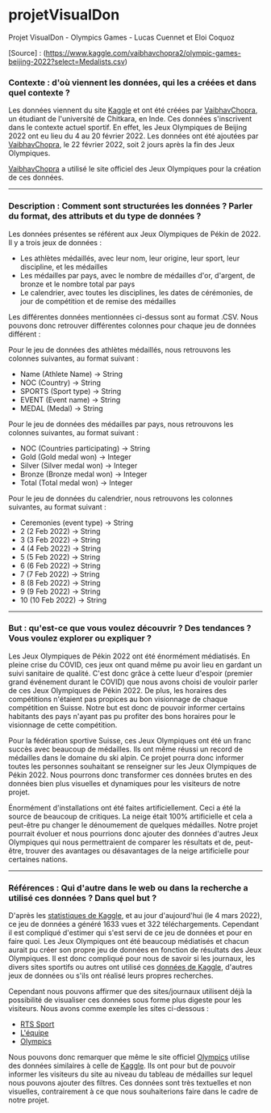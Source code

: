 # projetVisualDon
Projet VisualDon - Olympics Games - Lucas Cuennet et Eloi Coquoz

[Source] : (https://www.kaggle.com/vaibhavchopra2/olympic-games-beijing-2022?select=Medalists.csv)

### Contexte : d'où viennent les données, qui les a créées et dans quel contexte ?
Les données viennent du site [Kaggle](www.kaggle.com) et ont été créées par [VaibhavChopra](https://www.kaggle.com/vaibhavchopra2), un étudiant de l'université de Chitkara, en Inde. Ces données s'inscrivent dans le contexte actuel sportif. En effet, les Jeux Olympiques de Beijing 2022 ont eu lieu du 4 au 20 février 2022. Les données ont été ajoutées par [VaibhavChopra](https://www.kaggle.com/vaibhavchopra2), le 22 février 2022, soit 2 jours après la fin des Jeux Olympiques.

[VaibhavChopra](https://www.kaggle.com/vaibhavchopra2) a utilisé le site officiel des Jeux Olympiques pour la création de ces données.

----

### Description : Comment sont structurées les données ? Parler du format, des attributs et du type de données ?
Les données présentes se référent aux Jeux Olympiques de Pékin de 2022. Il y a trois jeux de données :
* Les athlètes médaillés, avec leur nom, leur origine, leur sport, leur discipline, et les médailles
* Les médailles par pays, avec le nombre de médailles d'or, d'argent, de bronze et le nombre total par pays
* Le calendrier, avec toutes les disciplines, les dates de cérémonies, de jour de compétition et de remise des médailles

Les différentes données mentionnées ci-dessus sont au format .CSV. Nous pouvons donc retrouver différentes colonnes pour chaque jeu de données différent :


Pour le jeu de données des athlètes médaillés, nous retrouvons les colonnes suivantes, au format suivant :
* Name (Athlete Name) -> String
* NOC (Country) -> String
* SPORTS (Sport type) -> String
* EVENT (Event name) -> String
* MEDAL (Medal) -> String


Pour le jeu de données des médailles par pays, nous retrouvons les colonnes suivantes, au format suivant :
* NOC (Countries participating) -> String
* Gold (Gold medal won) -> Integer
* Silver (Silver medal won) -> Integer
* Bronze (Bronze medal won) -> Integer
* Total (Total medal won) -> Integer


Pour le jeu de données du calendrier, nous retrouvons les colonnes suivantes, au format suivant :
* Ceremonies (event type) -> String
* 2 (2 Feb 2022) -> String
* 3 (3 Feb 2022) -> String
* 4 (4 Feb 2022) -> String
* 5 (5 Feb 2022) -> String
* 6 (6 Feb 2022) -> String
* 7 (7 Feb 2022) -> String
* 8 (8 Feb 2022) -> String
* 9 (9 Feb 2022) -> String
* 10 (10 Feb 2022) -> String

----

### But : qu'est-ce que vous voulez découvrir ? Des tendances ? Vous voulez explorer ou expliquer ?
Les Jeux Olympiques de Pékin 2022 ont été énormément médiatisés. En pleine crise du COVID, ces jeux ont quand même pu avoir lieu en gardant un suivi sanitaire de qualité. C'est donc grâce à cette lueur d'espoir (premier grand événement durant le COVID) que nous avons choisi de vouloir parler de ces Jeux Olympiques de Pékin 2022. De plus, les horaires des compétitions n'étaient pas propices au bon visionnage de chaque compétition en Suisse. Notre but est donc de pouvoir informer certains habitants des pays n'ayant pas pu profiter des bons horaires pour le visionnage de cette compétition. 

Pour la fédération sportive Suisse, ces Jeux Olympiques ont été un franc succès avec beaucoup de médailles. Ils ont même réussi un record de médailles dans le domaine du ski alpin. Ce projet pourra donc informer toutes les personnes souhaitant se renseigner sur les Jeux Olympiques de Pékin 2022. Nous pourrons donc transformer ces données brutes en des données bien plus visuelles et dynamiques pour les visiteurs de notre projet.

Énormément d'installations ont été faites artificiellement. Ceci a été la source de beaucoup de critiques. La neige était 100% artificielle et cela a peut-être pu changer le dénoumement de quelques médailles. Notre projet pourrait évoluer et nous pourrions donc ajouter des données d'autres Jeux Olympiques qui nous permettraient de comparer les résultats et de, peut-être, trouver des avantages ou désavantages de la neige artificielle pour certaines nations.

----

### Références : Qui d'autre dans le web ou dans la recherche a utilisé ces données ? Dans quel but ?
D'après les [statistiques de Kaggle](https://www.kaggle.com/vaibhavchopra2/olympic-games-beijing-2022/activity), et au jour d'aujourd'hui (le 4 mars 2022), ce jeu de données a généré 1633 vues et 322 téléchargements. Cependant il est compliqué d'estimer qui s'est servi de ce jeu de données et pour en faire quoi. Les Jeux Olympiques ont été beaucoup médiatisés et chacun aurait pu créer son propre jeu de données en fonction de résultats des Jeux Olympiques.
Il est donc compliqué pour nous de savoir si les journaux, les divers sites sportifs ou autres ont utilisé ces [données de Kaggle](https://www.kaggle.com/vaibhavchopra2/olympic-games-beijing-2022/activity), d'autres jeux de données ou s'ils ont réalisé leurs propres recherches.


Cependant nous pouvons affirmer que des sites/journaux utilisent déjà la possibilité de visualiser ces données sous forme plus digeste pour les visiteurs. Nous avons comme exemple les sites ci-dessous :
* [RTS Sport](https://www.rts.ch/sport/jo/beijing-2022/widgets/resultats)
* [L'équipe](https://www.lequipe.fr/jeux-olympiques-hiver/page-tableau-des-medailles/par-pays)
* [Olympics](https://olympics.com/beijing-2022/olympic-games/fr/resultats/tous-les-sports/compte-de-medailles.htm)

Nous pouvons donc remarquer que même le site officiel [Olympics](https://olympics.com/beijing-2022/olympic-games/fr/resultats/tous-les-sports/compte-de-medailles.htm) utilise des données similaires à celle de [Kaggle](https://www.kaggle.com/vaibhavchopra2/olympic-games-beijing-2022/activity). Ils ont pour but de pouvoir informer les visiteurs du site au niveau du tableau de médailles sur lequel nous pouvons ajouter des filtres. Ces données sont très textuelles et non visuelles, contrairement à ce que nous souhaiterions faire dans le cadre de notre projet.
